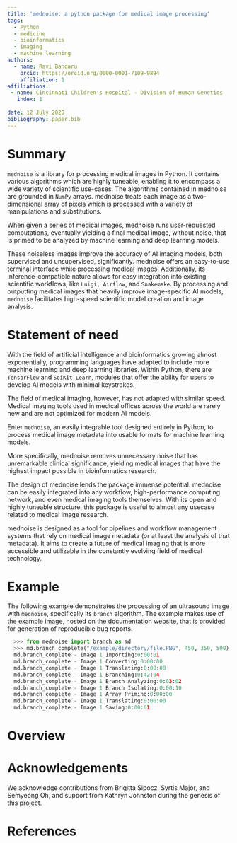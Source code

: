 ```yaml
---
title: 'mednoise: a python package for medical image processing'
tags:
  - Python
  - medicine
  - bioinformatics
  - imaging
  - machine learning
authors:
  - name: Ravi Bandaru
    orcid: https://orcid.org/0000-0001-7109-9894
    affiliation: 1
affiliations:
 - name: Cincinnati Children's Hospital - Division of Human Genetics
   index: 1
   
date: 12 July 2020
bibliography: paper.bib
---
```


# Summary

`mednoise` is a library for processing medical images in Python. It contains various algorithms which are highly tuneable, enabling it to encompass a wide variety of scientific use-cases. The algorithms contained in mednoise are grounded in `NumPy` arrays. mednoise treats each image as a two-dimensional array of pixels which is processed with a variety of manipulations and substitutions. 

When given a series of medical images, mednoise runs user-requested computations, eventually yielding a final medical image, without noise, that is primed to be analyzed by machine learning and deep learning models.

These noiseless images improve the accuracy of AI imaging models, both supervised and unsupervised, significantly. mednoise offers an easy-to-use terminal interface while processing medical images. Additionally, its inference-compatible nature allows for easy integration into existing scientific workflows, like `Luigi, Airflow`, and `Snakemake`. By processing and outputting medical images that heavily improve image-specific AI models, `mednoise` facilitates high-speed scientific model creation and image analysis.

# Statement of need

With the field of artificial intelligence and bioinformatics growing almost exponentially, programming languages have adapted to include more machine learning and deep learning libraries. Within Python, there are `TensorFlow` and `SciKit-Learn`, modules that offer the ability for users to develop AI models with minimal keystrokes.

The field of medical imaging, however, has not adapted with similar speed. Medical imaging tools used in medical offices across the world are rarely new and are not optimized for modern AI models.

Enter `mednoise`, an easily integrable tool designed entirely in Python, to process medical image metadata into usable formats for machine learning models.

More specifically, mednoise removes unnecessary noise that has unremarkable clinical significance, yielding medical images that have the highest impact possible in bioinformatics research.

The design of mednoise lends the package immense potential. mednoise can be easily integrated into any workflow, high-performance computing network, and even medical imaging tools themselves. With its open and highly tuneable structure, this package is useful to almost any usecase related to medical image research.

mednoise is designed as a tool for pipelines and workflow management systems that rely on medical image metadata (or at least the analysis of that metadata). It aims to create a future of medical imaging that is more accessible and utilizable in the constantly evolving field of medical technology.

# Example
The following example demonstrates the processing of an ultrasound image with `mednoise`, specifically its `branch` algorithm. The example
makes use of the example image, hosted on the documentation website, that is provided for generation of reproducible bug reports. 
```python
  >>> from mednoise import branch as md
  >>> md.branch_complete("/example/directory/file.PNG", 450, 350, 500) #file.PNG contains example image from mednoise.github.io/exampleimage.html
  md.branch_complete - Image 1 Importing:0:00:01
  md.branch_complete - Image 1 Converting:0:00:00
  md.branch_complete - Image 1 Translating:0:00:00
  md.branch_complete - Image 1 Branching:0:42:04
  md.branch_complete - Image 1 Branch Analyzing:0:03:02
  md.branch_complete - Image 1 Branch Isolating:0:00:10
  md.branch_complete - Image 1 Array Priming:0:00:00
  md.branch_complete - Image 1 Translating:0:00:00
  md.branch_complete - Image 1 Saving:0:00:01
```
# Overview

# Acknowledgements

We acknowledge contributions from Brigitta Sipocz, Syrtis Major, and Semyeong
Oh, and support from Kathryn Johnston during the genesis of this project.

# References
